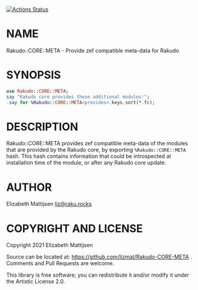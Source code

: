 [![Actions Status](https://github.com/lizmat/Rakudo-CORE-META/workflows/test/badge.svg)](https://github.com/lizmat/Rakudo-CORE-META/actions)

NAME
====

Rakudo::CORE::META - Provide zef compatible meta-data for Rakudo

SYNOPSIS
========

```raku
use Rakudo::CORE::META;
say "Rakudo core provides these additional modules:";
.say for %Rakudo::CORE::META<provides>.keys.sort(*.fc);
```

DESCRIPTION
===========

Rakudo::CORE::META provides zef compatible meta-data of the modules that are provided by the Rakudo core, by exporting `%Rakudo::CORE::META` hash. This hash contains information that could be introspected at installation time of the module, or after any Rakudo core update.

AUTHOR
======

Elizabeth Mattijsen <liz@raku.rocks>

COPYRIGHT AND LICENSE
=====================

Copyright 2021 Elizabeth Mattijsen

Source can be located at: https://github.com/lizmat/Rakudo-CORE-META . Comments and Pull Requests are welcome.

This library is free software; you can redistribute it and/or modify it under the Artistic License 2.0.

